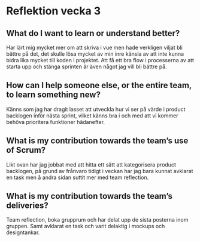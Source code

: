 # Reflektion vecka 3
## What do I want to learn or understand better?
Har lärt mig mycket mer om att skriva i vue men hade verkligen viljat bli bättre på det, det skulle lösa mycket av min inre känsla av att inte kunna bidra lika mycket till koden i projektet. Att få ett bra flow i processerna av att starta upp och stänga sprinten är även något jag vill bli bättre på.

## How can I help someone else, or the entire team, to learn something new?
Känns som jag har dragit lasset att utveckla hur vi ser på värde i product backlogen inför nästa sprint, vilket känns bra i och med att vi kommer behöva prioritera funktioner hädanefter. 

## What is my contribution towards the team’s use of Scrum?
Likt ovan har jag jobbat med att hitta ett sätt att kategorisera product backlogen, på grund av frånvaro tidigt i veckan har jag bara kunnat avklarat en task men å andra sidan suttit mer med team reflection.

## What is my contribution towards the team’s deliveries?
Team reflection, boka grupprum och har delat upp de sista posterna inom gruppen. Samt avklarat en task och varit delaktig i mockups och designtankar.